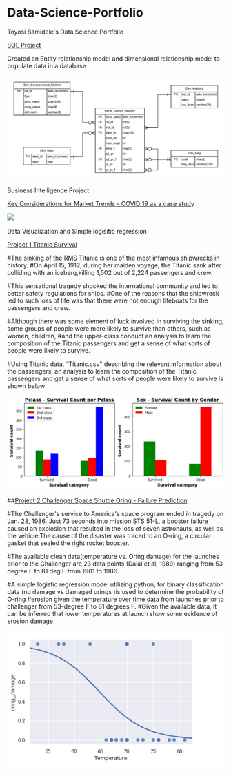 # Data-Science-Portfolio
Toyosi Bamidele's Data Science Portfolio

[SQL Project](https://github.com/toyobam92/Data-Science-Portfolio/tree/master/SQL%20Project)

Created an Entity relationship model and dimensional relationship model to populate data in a database

![](Images/FCP3_Dimensional.png)

Business Intelligence Project

[Key Considerations for Market Trends - COVID 19 as a case study](https://github.com/toyobam92/Data-Science-Portfolio/tree/master/Market%20Trend%20Analysis)

<div class='tableauPlaceholder' id='viz1608418011266' style='position: relative'><noscript><a href='#'><img alt=' ' src='https:&#47;&#47;public.tableau.com&#47;static&#47;images&#47;Ma&#47;MarketTrendsduringaPandemic&#47;MarketTrrendsDashboard&#47;1_rss.png' style='border: none' /></a></noscript><object class='tableauViz'  style='display:none;'><param name='host_url' value='https%3A%2F%2Fpublic.tableau.com%2F' /> <param name='embed_code_version' value='3' /> <param name='path' value='views&#47;MarketTrendsduringaPandemic&#47;MarketTrrendsDashboard?:language=en&amp;:embed=y&amp;:display_count=y' /> <param name='toolbar' value='yes' /><param name='static_image' value='https:&#47;&#47;public.tableau.com&#47;static&#47;images&#47;Ma&#47;MarketTrendsduringaPandemic&#47;MarketTrrendsDashboard&#47;1.png' /> <param name='animate_transition' value='yes' /><param name='display_static_image' value='yes' /><param name='display_spinner' value='yes' /><param name='display_overlay' value='yes' /><param name='display_count' value='yes' /><param name='language' value='en' /></object></div>               


Data Visualization and Simple logisitic regression

[Project 1 Titanic Survival](https://github.com/toyosibamidele/Data-Science-Portfolio)

#The sinking of the RMS Titanic is one of the most infamous shipwrecks in history. 
#On April 15, 1912, during her maiden voyage, the Titanic sank after colliding with an iceberg,killing 1,502 out of 2,224 passengers and crew.

#This sensational tragedy shocked the international community and led to better safety regulations for ships. 
#One of the reasons that the shipwreck led to such loss of life was that there were not enough lifeboats for the passengers and crew. 

#Although there was some element of luck involved in surviving the sinking, some groups of people were more likely to survive than others, such as women, children, #and the upper-class conduct an analysis to learn the composition of the Titanic passengers and get a sense of what sorts of people were likely to survive.

#Using Titanic data, “Titanic.csv" describing the relevant information about the passengers, an analysis to learn the composition of the Titanic passengers and get a sense of what sorts of people were likely to survive is shown below

![](Images/Titanic%20Survival%20Data%20Visualization.png)

##[Project 2 Challenger Space Shuttle Oring - Failure Prediction](https://github.com/toyosibamidele/Data-Science-Portfolio)

#The Challenger's service to America's space program ended in tragedy on Jan. 28, 1986. Just 73 seconds into mission STS 51-L, a booster failure caused an explosion that resulted in the loss of seven astronauts, as well as the vehicle.The cause of the disaster was traced to an O-ring, a circular gasket that sealed the right rocket booster. 

#The available clean data(temperature vs. Oring damage) for the launches prior to the Challenger are 23 data points (Dalal et al, 1989) ranging from 53 degree F to 81 deg F from 1981 to 1986.

#A simple logistic regression model utilizing python, for binary classification data (no damage vs damaged orings )is used to determine the probability of O-ring #erosion given the temperature over time data from launches prior to challenger from 53-degree F to 81 degrees F.
#Given the available data, it can be inferred that lower temperatures at launch show some evidence of erosion damage

![](Images/challenger%20space%20shuttle%20oring%20damage.png)








